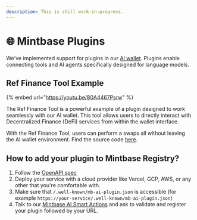 ```yaml
---
description: This is still work-in-progress.
---
```


# 🌐 Mintbase Plugins

We've implemented support for plugins in our [AI wallet](https://wallet.mintbase.xyz). Plugins enable connecting tools and AI agents specifically designed for language models.

## Ref Finance Tool Example

{% embed url="https://youtu.be/80A4467Psrw" %}

The Ref Finance Tool is a powerful example of a plugin designed to work seamlessly with our AI wallet. This tool allows users to directly interact with Decentralized Finance (DeFi) services from within the wallet interface.

With the Ref Finance Tool, users can perform a swaps all without leaving the AI wallet environment. Find the source code [here](https://github.com/Mintbase/smart-actions-tool-example/tree/main).

## How to add your plugin to Mintbase Registry?

1. Follow the [OpenAPI spec](https://github.com/Mintbase/smart-actions-tool-example/blob/main/spec.json)
2. Deploy your service with a cloud provider like Vercel, GCP, AWS, or any other that you're comfortable with.
3. Make sure that `/.well-known/mb-ai-plugin.json` is accessible (for example `https://your-service/.well-known/mb-ai-plugin.json`)
4. Talk to our [Mintbase AI Smart Actions](https://wallet.mintbase.xyz/) and ask to validate and register your plugin followed by your URL.
